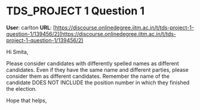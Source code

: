 # TDS_PROJECT 1 Question 1

**User**: carlton
**URL**: [https://discourse.onlinedegree.iitm.ac.in/t/tds-project-1-question-1/139456/2](https://discourse.onlinedegree.iitm.ac.in/t/tds-project-1-question-1/139456/2)

Hi Smita,

Please consider candidates with differently spelled names as different candidates. Even if they have the same name and different parties, please consider them as different candidates. Remember the name of the candidate DOES NOT INCLUDE the position number in which they finished the election.

Hope that helps,
